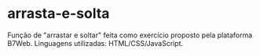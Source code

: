 # arrasta-e-solta
Função de "arrastar e soltar" feita como exercício proposto pela plataforma B7Web. Linguagens utilizadas: HTML/CSS/JavaScript.
